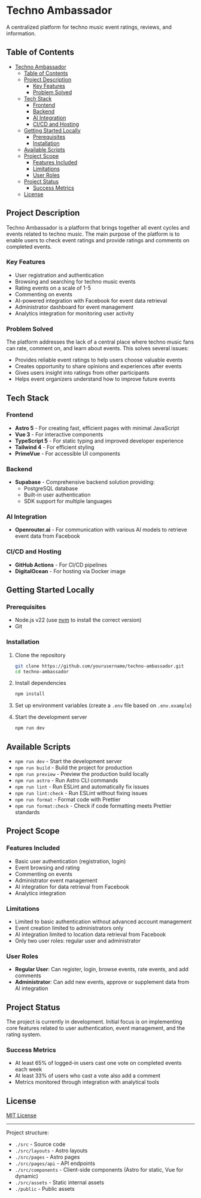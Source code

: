 # Techno Ambassador

A centralized platform for techno music event ratings, reviews, and information.

## Table of Contents

- [Techno Ambassador](#techno-ambassador)
  - [Table of Contents](#table-of-contents)
  - [Project Description](#project-description)
    - [Key Features](#key-features)
    - [Problem Solved](#problem-solved)
  - [Tech Stack](#tech-stack)
    - [Frontend](#frontend)
    - [Backend](#backend)
    - [AI Integration](#ai-integration)
    - [CI/CD and Hosting](#cicd-and-hosting)
  - [Getting Started Locally](#getting-started-locally)
    - [Prerequisites](#prerequisites)
    - [Installation](#installation)
  - [Available Scripts](#available-scripts)
  - [Project Scope](#project-scope)
    - [Features Included](#features-included)
    - [Limitations](#limitations)
    - [User Roles](#user-roles)
  - [Project Status](#project-status)
    - [Success Metrics](#success-metrics)
  - [License](#license)

## Project Description

Techno Ambassador is a platform that brings together all event cycles and events related to techno music. The main purpose of the platform is to enable users to check event ratings and provide ratings and comments on completed events.

### Key Features

- User registration and authentication
- Browsing and searching for techno music events
- Rating events on a scale of 1-5
- Commenting on events
- AI-powered integration with Facebook for event data retrieval
- Administrator dashboard for event management
- Analytics integration for monitoring user activity

### Problem Solved

The platform addresses the lack of a central place where techno music fans can rate, comment on, and learn about events. This solves several issues:

- Provides reliable event ratings to help users choose valuable events
- Creates opportunity to share opinions and experiences after events
- Gives users insight into ratings from other participants
- Helps event organizers understand how to improve future events

## Tech Stack

### Frontend

- **Astro 5** - For creating fast, efficient pages with minimal JavaScript
- **Vue 3** - For interactive components
- **TypeScript 5** - For static typing and improved developer experience
- **Tailwind 4** - For efficient styling
- **PrimeVue** - For accessible UI components

### Backend

- **Supabase** - Comprehensive backend solution providing:
  - PostgreSQL database
  - Built-in user authentication
  - SDK support for multiple languages

### AI Integration

- **Openrouter.ai** - For communication with various AI models to retrieve event data from Facebook

### CI/CD and Hosting

- **GitHub Actions** - For CI/CD pipelines
- **DigitalOcean** - For hosting via Docker image

## Getting Started Locally

### Prerequisites

- Node.js v22 (use [nvm](https://github.com/nvm-sh/nvm) to install the correct version)
- Git

### Installation

1. Clone the repository

   ```bash
   git clone https://github.com/yourusername/techno-ambassador.git
   cd techno-ambassador
   ```

2. Install dependencies

   ```bash
   npm install
   ```

3. Set up environment variables (create a `.env` file based on `.env.example`)

4. Start the development server
   ```bash
   npm run dev
   ```

## Available Scripts

- `npm run dev` - Start the development server
- `npm run build` - Build the project for production
- `npm run preview` - Preview the production build locally
- `npm run astro` - Run Astro CLI commands
- `npm run lint` - Run ESLint and automatically fix issues
- `npm run lint:check` - Run ESLint without fixing issues
- `npm run format` - Format code with Prettier
- `npm run format:check` - Check if code formatting meets Prettier standards

## Project Scope

### Features Included

- Basic user authentication (registration, login)
- Event browsing and rating
- Commenting on events
- Administrator event management
- AI integration for data retrieval from Facebook
- Analytics integration

### Limitations

- Limited to basic authentication without advanced account management
- Event creation limited to administrators only
- AI integration limited to location data retrieval from Facebook
- Only two user roles: regular user and administrator

### User Roles

- **Regular User**: Can register, login, browse events, rate events, and add comments
- **Administrator**: Can add new events, approve or supplement data from AI integration

## Project Status

The project is currently in development. Initial focus is on implementing core features related to user authentication, event management, and the rating system.

### Success Metrics

- At least 65% of logged-in users cast one vote on completed events each week
- At least 33% of users who cast a vote also add a comment
- Metrics monitored through integration with analytical tools

## License

[MIT License](LICENSE)

---

Project structure:

- `./src` - Source code
- `./src/layouts` - Astro layouts
- `./src/pages` - Astro pages
- `./src/pages/api` - API endpoints
- `./src/components` - Client-side components (Astro for static, Vue for dynamic)
- `./src/assets` - Static internal assets
- `./public` - Public assets
